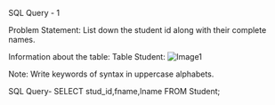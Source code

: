 SQL Query - 1

Problem Statement:
List down the student id along with their complete names.

Information about the table:
Table Student:
![Image1](https://user-images.githubusercontent.com/97792024/184506923-9c238eed-ee1a-480c-a97f-024ff055e882.png)


Note: Write keywords of syntax in uppercase alphabets.

SQL Query- SELECT stud_id,fname,lname FROM Student;


